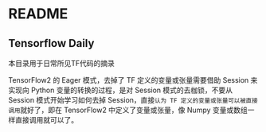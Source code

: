 # README
## Tensorflow Daily

本目录用于日常所见TF代码的摘录

TensorFlow2 的 Eager 模式，去掉了 TF 定义的变量或张量需要借助 Session 来实现向 Python 变量的转换的过程，是对 Session 模式的去枷锁，不要从 Session 模式开始学习如何去掉 Session，直接`认为 TF 定义的变量或张量可以被直接调用`就好了，即在 TensorFlow2 中定义了变量或张量，像 Numpy 变量或数组一样直接调用就可以了。
